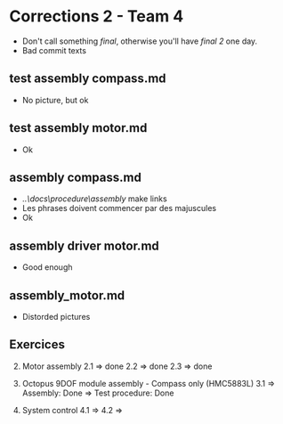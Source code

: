 # Corrections 2 - Team 4

- Don't call something _final_, otherwise you'll have _final 2_ one day.
- Bad commit texts


## test assembly compass.md

- No picture, but ok

## test assembly motor.md

- Ok

## assembly compass.md

- _..\docs\procedure\assembly_ make links
- Les phrases doivent commencer par des majuscules
- Ok

## assembly driver motor.md

- Good enough

## assembly_motor.md

- Distorded pictures

## Exercices

2. Motor assembly
		2.1 => done
		2.2 => done
		2.3 => done

3. Octopus 9DOF module assembly - Compass only (HMC5883L)
3.1 => Assembly: Done
	=> Test procedure: Done

4. System control
4.1 =>
4.2 =>